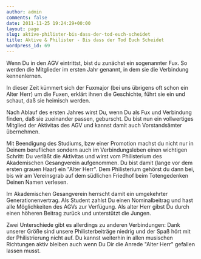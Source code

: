 ```yaml
---
author: admin
comments: false
date: 2011-11-25 19:24:29+00:00
layout: page
slug: aktive-philister-bis-dass-der-tod-euch-scheidet
title: Aktive & Philister - Bis dass der Tod Euch Scheidet
wordpress_id: 69
---
```


Wenn Du in den AGV eintrittst, bist du zunächst ein sogenannter Fux.
So werden die Mitglieder im ersten Jahr genannt, in dem sie die Verbindung kennenlernen.

In dieser Zeit kümmert sich der Fuxmajor (bei uns übrigens oft schon ein Alter Herr) um die Fuxen, erklärt ihnen die Geschichte, führt sie ein und schaut, daß sie heimisch werden.

Nach Ablauf des ersten Jahres wirst Du, wenn Du als Fux und Verbindung finden, daß sie zueinander passen, geburscht.
Du bist nun ein vollwertiges Mitglied der Aktivitas des AGV und kannst damit auch Vorstandsämter übernehmen.

Mit Beendigung des Studiums, bzw einer Promotion machst du nicht nur in Deinem beruflichen sondern auch im Verbindungsleben einen wichtigen Schritt: 
Du verläßt die Aktivitas und wirst vom Philisterium des Akademischen Gesangverein aufgenommen. 
Du bist damit (lange vor dem ersten grauen Haar) ein "Alter Herr". 
Dem Philisterium gehörst du dann bei, bis wir am Vereinsgrab auf dem südlichen Friedhof beim Totengedenken Deinen Namen verlesen.

Im Akademischen Gesangverein herrscht damit ein umgekehrter Generationenvertrag. 
Als Student zahlst Du einen Nominalbeitrag und hast alle Möglichkeiten des AGVs zur Verfügung. 
Als alter Herr gibst Du durch einen höheren Beitrag zurück und unterstützt die Jungen.

Zwei Unterschiede gibt es allerdings zu anderen Verbindungen: 
Dank unserer Größe sind unsere Philisterbeiträge niedrig und der Spaß hört mit der Philistrierung nicht auf. 
Du kannst weiterhin in allen musischen Richtungen aktiv bleiben auch wenn Du Dir die Anrede "Alter Herr" gefallen lassen musst.
